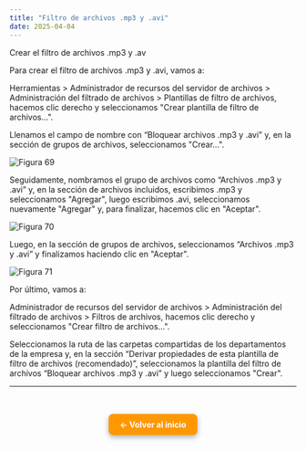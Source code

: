 ```yaml
---
title: "Filtro de archivos .mp3 y .avi"
date: 2025-04-04
---
```


Crear el filtro de archivos .mp3 y .av

<!--more-->

Para crear el filtro de archivos .mp3 y .avi, vamos a:

Herramientas > Administrador de recursos del servidor de archivos > Administración del filtrado de archivos > Plantillas de filtro de archivos, hacemos clic derecho y seleccionamos "Crear plantilla de filtro de archivos...".

Llenamos el campo de nombre con “Bloquear archivos .mp3 y .avi” y, en la sección de grupos de archivos, seleccionamos "Crear...".

![Figura 69](/images/69.png)

Seguidamente, nombramos el grupo de archivos como “Archivos .mp3 y .avi” y, en la sección de archivos incluidos, escribimos .mp3 y seleccionamos "Agregar", luego escribimos .avi, seleccionamos nuevamente "Agregar" y, para finalizar, hacemos clic en "Aceptar".

![Figura 70](/images/70.png)

Luego, en la sección de grupos de archivos, seleccionamos “Archivos .mp3 y .avi” y finalizamos haciendo clic en "Aceptar".

![Figura 71](/images/71.png)

Por último, vamos a:

Administrador de recursos del servidor de archivos > Administración del filtrado de archivos > Filtros de archivos, hacemos clic derecho y seleccionamos "Crear filtro de archivos...".

Seleccionamos la ruta de las carpetas compartidas de los departamentos de la empresa y, en la sección “Derivar propiedades de esta plantilla de filtro de archivos (recomendado)”, seleccionamos la plantilla del filtro de archivos “Bloquear archivos .mp3 y .avi” y luego seleccionamos "Crear".

---

<div style="text-align: center; margin-top: 3rem;">
  <a href="/" style="
    display: inline-block;
    background-color: #ff9800;
    color: white;
    padding: 10px 20px;
    border-radius: 8px;
    text-decoration: none;
    font-weight: bold;
    box-shadow: 0 4px 10px rgba(0, 0, 0, 0.3);
    transition: background-color 0.2s ease;">
    ← Volver al inicio
  </a>
</div>
